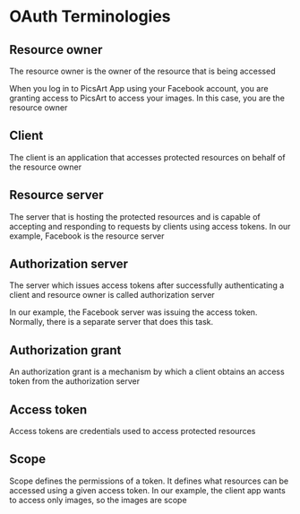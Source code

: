# OAuth Terminologies

## Resource owner

The resource owner is the owner of the resource that is being accessed

When you log in to PicsArt App using your Facebook account, you are granting access to PicsArt to access your images. In
this case, you are the resource owner

## Client

The client is an application that accesses protected resources on behalf of the resource owner

## Resource server

The server that is hosting the protected resources and is capable of accepting and responding to requests by clients
using access tokens. In our example, Facebook is the resource server

## Authorization server

The server which issues access tokens after successfully authenticating a client and resource owner is called
authorization server

In our example, the Facebook server was issuing the access token. Normally, there is a separate server that does this
task.

## Authorization grant

An authorization grant is a mechanism by which a client obtains an access token from the authorization server

## Access token

Access tokens are credentials used to access protected resources

## Scope

Scope defines the permissions of a token. It defines what resources can be accessed using a given access token. In our
example, the client app wants to access only images, so the images are scope